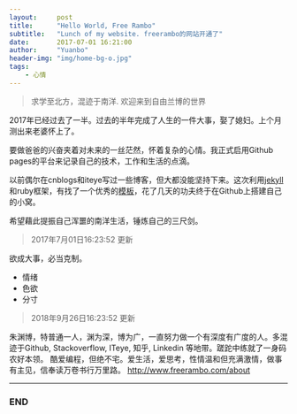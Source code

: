 ```yaml
---
layout:     post
title:      "Hello World, Free Rambo"
subtitle:   "Lunch of my website. freerambo的网站开通了"
date:       2017-07-01 16:21:00
author:     "Yuanbo"
header-img: "img/home-bg-o.jpg"
tags:
    - 心情
---
```


> 求学至北方，混迹于南洋. 欢迎来到自由兰博的世界

2017年已经过去了一半。过去的半年完成了人生的一件大事，娶了媳妇。上个月测出来老婆怀上了。

要做爸爸的兴奋夹着对未来的一丝茫然，怀着复杂的心情。我正式启用Github pages的平台来记录自己的技术，工作和生活的点滴。

以前偶尔在cnblogs和iteye写过一些博客，但大都没能坚持下来。这次利用[jekyll](https://jekyllrb.com/)和ruby框架，有找了一个优秀的[模板](https://github.com/huxpro/huxpro.github.io/)，花了几天的功夫终于在Github上搭建自己的小窝。

希望藉此提振自己浑噩的南洋生活，锤炼自己的三尺剑。




> 2017年7月01日16:23:52 更新


欲成大事，必当克制。

- 情绪
- 色欲
- 分寸

> 2018年9月26日16:23:52 更新



朱渊博，特普通一人，渊为深，博为广，一直努力做一个有深度有广度的人。多混迹于Github, Stackoverflow, ITeye, 知乎, Linkedin 等地带。蹉跎中练就了一身码农好本领。 酷爱编程，但绝不宅。爱生活，爱思考，性情温和但充满激情，做事有主见，信奉读万卷书行万里路。
<http://www.freerambo.com/about>

---

### END

